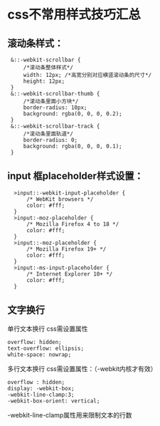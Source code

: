 # css不常用样式技巧汇总 
## 滚动条样式：

```
 &::-webkit-scrollbar {
     /*滚动条整体样式*/
     width: 12px; /*高宽分别对应横竖滚动条的尺寸*/
     height: 12px;
 }
 &::-webkit-scrollbar-thumb {
     /*滚动条里面小方块*/
     border-radius: 10px;
     background: rgba(0, 0, 0, 0.2);
 }
 &::-webkit-scrollbar-track {
     /*滚动条里面轨道*/
     border-radius: 0;
     background: rgba(0, 0, 0, 0.1);
 }
```

## input 框placeholder样式设置：

```
  >input::-webkit-input-placeholder {
      /* WebKit browsers */
      color: #fff;
  }
  >input:-moz-placeholder {
      /* Mozilla Firefox 4 to 18 */
      color: #fff;
  }
  >input::-moz-placeholder {
      /* Mozilla Firefox 19+ */
      color: #fff;
  }
  >input:-ms-input-placeholder {
      /* Internet Explorer 10+ */
      color: #fff;
  }
```

## 文字换行

单行文本换行
css需设置属性

```
overflow: hidden;
text-overflow: ellipsis;
white-space: nowrap;
```

多行文本换行
css需设置属性：（-webkit内核才有效）

```
overflow : hidden;
display: -webkit-box;
-webkit-line-clamp:3;
-webkit-box-orient: vertical;
```
-webkit-line-clamp属性用来限制文本的行数